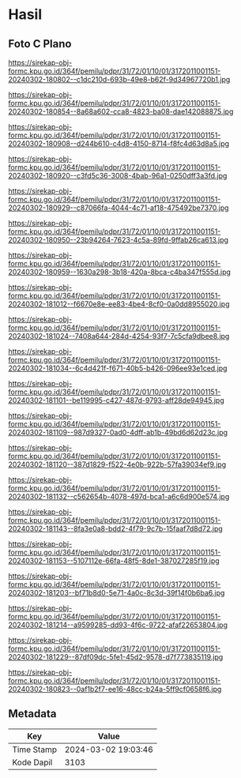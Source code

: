 # Hasil

## Foto C Plano

https://sirekap-obj-formc.kpu.go.id/364f/pemilu/pdpr/31/72/01/10/01/3172011001151-20240302-180802--c1dc210d-693b-49e8-b62f-9d34967720b1.jpg

https://sirekap-obj-formc.kpu.go.id/364f/pemilu/pdpr/31/72/01/10/01/3172011001151-20240302-180854--8a68a602-cca8-4823-ba08-dae142088875.jpg

https://sirekap-obj-formc.kpu.go.id/364f/pemilu/pdpr/31/72/01/10/01/3172011001151-20240302-180908--d244b610-c4d8-4150-8714-f8fc4d63d8a5.jpg

https://sirekap-obj-formc.kpu.go.id/364f/pemilu/pdpr/31/72/01/10/01/3172011001151-20240302-180920--c3fd5c36-3008-4bab-96a1-0250dff3a3fd.jpg

https://sirekap-obj-formc.kpu.go.id/364f/pemilu/pdpr/31/72/01/10/01/3172011001151-20240302-180929--c87066fa-4044-4c71-af18-475492be7370.jpg

https://sirekap-obj-formc.kpu.go.id/364f/pemilu/pdpr/31/72/01/10/01/3172011001151-20240302-180950--23b94264-7623-4c5a-89fd-9ffab26ca613.jpg

https://sirekap-obj-formc.kpu.go.id/364f/pemilu/pdpr/31/72/01/10/01/3172011001151-20240302-180959--1630a298-3b18-420a-8bca-c4ba347f555d.jpg

https://sirekap-obj-formc.kpu.go.id/364f/pemilu/pdpr/31/72/01/10/01/3172011001151-20240302-181012--f6670e8e-ee83-4be4-8cf0-0a0dd8955020.jpg

https://sirekap-obj-formc.kpu.go.id/364f/pemilu/pdpr/31/72/01/10/01/3172011001151-20240302-181024--7408a644-284d-4254-93f7-7c5cfa9dbee8.jpg

https://sirekap-obj-formc.kpu.go.id/364f/pemilu/pdpr/31/72/01/10/01/3172011001151-20240302-181034--6c4d421f-f671-40b5-b426-096ee93e1ced.jpg

https://sirekap-obj-formc.kpu.go.id/364f/pemilu/pdpr/31/72/01/10/01/3172011001151-20240302-181101--be119995-c427-487d-9793-aff28de94945.jpg

https://sirekap-obj-formc.kpu.go.id/364f/pemilu/pdpr/31/72/01/10/01/3172011001151-20240302-181109--987d9327-0ad0-4dff-ab1b-49bd6d62d23c.jpg

https://sirekap-obj-formc.kpu.go.id/364f/pemilu/pdpr/31/72/01/10/01/3172011001151-20240302-181120--387d1829-f522-4e0b-922b-57fa39034ef9.jpg

https://sirekap-obj-formc.kpu.go.id/364f/pemilu/pdpr/31/72/01/10/01/3172011001151-20240302-181132--c562654b-4078-497d-bca1-a6c6d900e574.jpg

https://sirekap-obj-formc.kpu.go.id/364f/pemilu/pdpr/31/72/01/10/01/3172011001151-20240302-181143--8fa3e0a8-bdd2-4f79-9c7b-15faaf7d8d72.jpg

https://sirekap-obj-formc.kpu.go.id/364f/pemilu/pdpr/31/72/01/10/01/3172011001151-20240302-181153--5107112e-66fa-48f5-8de1-387027285f19.jpg

https://sirekap-obj-formc.kpu.go.id/364f/pemilu/pdpr/31/72/01/10/01/3172011001151-20240302-181203--bf71b8d0-5e71-4a0c-8c3d-39f14f0b6ba6.jpg

https://sirekap-obj-formc.kpu.go.id/364f/pemilu/pdpr/31/72/01/10/01/3172011001151-20240302-181214--a9599285-dd93-4f6c-9722-afaf22653804.jpg

https://sirekap-obj-formc.kpu.go.id/364f/pemilu/pdpr/31/72/01/10/01/3172011001151-20240302-181229--87df09dc-5fe1-45d2-9578-d7f773835119.jpg

https://sirekap-obj-formc.kpu.go.id/364f/pemilu/pdpr/31/72/01/10/01/3172011001151-20240302-180823--0af1b2f7-ee16-48cc-b24a-5ff9cf0658f6.jpg


## Metadata

| Key        | Value               |
| ---------- | ------------------- |
| Time Stamp | 2024-03-02 19:03:46 |
| Kode Dapil | 3103                |



